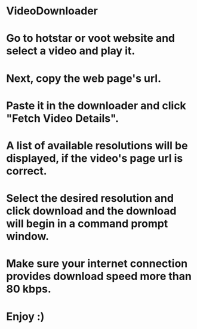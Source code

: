 # VideoDownloader
# Go to hotstar or voot website and select a video and play it.
# Next, copy the web page's url.
# Paste it in the downloader and click "Fetch Video Details".
# A list of available resolutions will be displayed, if the video's page url is correct.
# Select the desired resolution and click download and the download will begin in a command prompt window.
# Make sure your internet connection provides download speed more than 80 kbps.
# Enjoy :)
